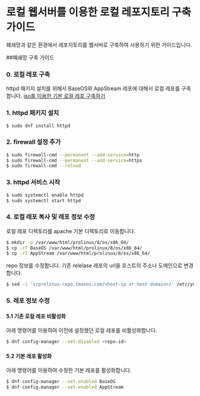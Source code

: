 # 로컬 웹서버를 이용한 로컬 레포지토리 구축 가이드
폐쇄망과 같은 환경에서 레포지토리를 웹서버로 구축하여 사용하기 위한 가이드입니다.

##폐쇄망 구축 가이드
### 0. 로컬 레포 구축
httpd 패키지 설치를 위해서 BaseOS와 AppStream 레포에 대해서 로컬 레포를 구축합니다.
[iso를 이용한 기본 로컬 레포 구축하기](compose_local_iso.md)


### 1. httpd 패키지 설치
```bash
$ sudo dnf install httpd
```


### 2. firewall 설정 추가
```bash
$ sudo firewall-cmd --permanent --add-service=http
$ sudo firewall-cmd --permanent --add-service=https
$ sudo firewall-cmd --reload
```


### 3. httpd 서비스 시작
```bash
$ sudo systemctl enable httpd
$ sudo systemctl start httpd
```


### 4. 로컬 레포 복사 및 레포 정보 수정
로컬 레포 디렉토리를 apache 기본 디렉토리로 이동합니다.
```bash
$ mkdir -p /var/www/html/prolinux/8/os/x86_64/
$ cp -rT BaseOS /var/www/html/prolinux/8/os/x86_64/
$ cp -rT AppStream /var/www/html/prolinux/8/os/x86_64/
```


repo 정보를 수정합니다. 기존 relelase 레포의 url을 호스트의 주소나 도메인으로 변경합니다.
```bash
$ sed -i 's/prolinux-repo.tmaxos.com/<host-ip or host domain>/' /etc/yum.repos.d/ProLinux.repo
```


### 5. 레포 정보 수정
#### 5.1 기존 로컬 레포 비활성화
아래 명령어를 이용하여 이전에 설정했던 로컬 레포를 비활성화합니다.
```bash
$ dnf config-manager --set-disabled <repo-id>
```


#### 5.2 기본 레포 활성화
아래 명령어를 이용하여 수정한 기본 레포를 활성화합니다.
```bash
$ dnf config-manager --set-enabled BaseOS
$ dnf config-manager --set-enabled AppStream
```
